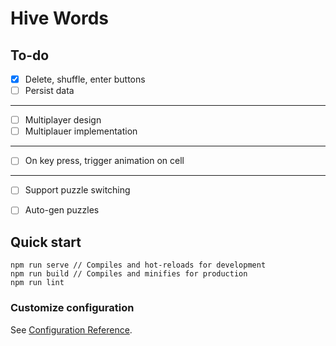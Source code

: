 # Hive Words

## To-do

- [x] Delete, shuffle, enter buttons
- [ ] Persist data

---

- [ ] Multiplayer design
- [ ] Multiplauer implementation

---


- [ ] On key press, trigger animation on cell

---

- [ ] Support puzzle switching
- [ ] Auto-gen puzzles



## Quick start

```
npm run serve // Compiles and hot-reloads for development
npm run build // Compiles and minifies for production
npm run lint
```

### Customize configuration
See [Configuration Reference](https://cli.vuejs.org/config/).
